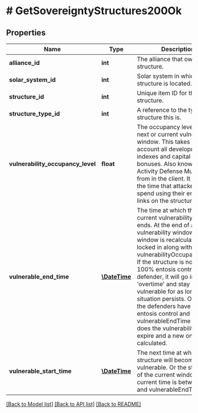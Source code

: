 # # GetSovereigntyStructures200Ok

## Properties

Name | Type | Description | Notes
------------ | ------------- | ------------- | -------------
**alliance_id** | **int** | The alliance that owns the structure. |
**solar_system_id** | **int** | Solar system in which the structure is located. |
**structure_id** | **int** | Unique item ID for this structure. |
**structure_type_id** | **int** | A reference to the type of structure this is. |
**vulnerability_occupancy_level** | **float** | The occupancy level for the next or current vulnerability window. This takes into account all development indexes and capital system bonuses. Also known as Activity Defense Multiplier from in the client. It increases the time that attackers must spend using their entosis links on the structure. | [optional]
**vulnerable_end_time** | [**\DateTime**](\DateTime.md) | The time at which the next or current vulnerability window ends. At the end of a vulnerability window the next window is recalculated and locked in along with the vulnerabilityOccupancyLevel. If the structure is not in 100% entosis control of the defender, it will go in to &#39;overtime&#39; and stay vulnerable for as long as that situation persists. Only once the defenders have 100% entosis control and has the vulnerableEndTime passed does the vulnerability interval expire and a new one is calculated. | [optional]
**vulnerable_start_time** | [**\DateTime**](\DateTime.md) | The next time at which the structure will become vulnerable. Or the start time of the current window if current time is between this and vulnerableEndTime. | [optional]

[[Back to Model list]](../../README.md#models) [[Back to API list]](../../README.md#endpoints) [[Back to README]](../../README.md)
